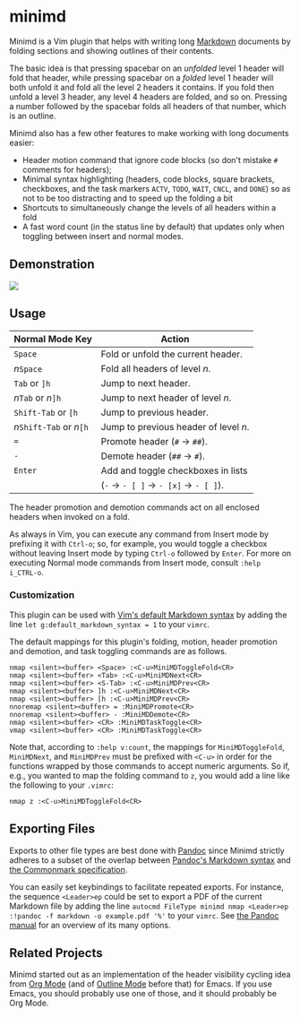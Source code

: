 # minimd

Minimd is a Vim plugin that helps with writing long [Markdown](https://commonmark.org/) documents by folding sections and showing outlines of their contents.

The basic idea is that pressing spacebar on an _unfolded_ level 1 header will fold that header, while pressing spacebar on a _folded_ level 1 header will both unfold it and fold all the level 2 headers it contains.  If you fold then unfold a level 3 header, any level 4 headers are folded, and so on.  Pressing a number followed by the spacebar folds all headers of that number, which is an outline.

Minimd also has a few other features to make working with long documents easier:

- Header motion command that ignore code blocks (so don't mistake `#` comments for headers);
- Minimal syntax highlighting (headers, code blocks, square brackets, checkboxes, and the task markers `ACTV`, `TODO`, `WAIT`, `CNCL`, and `DONE`) so as not to be too distracting and to speed up the folding a bit
- Shortcuts to simultaneously change the levels of all headers within a fold
- A fast word count (in the status line by default) that updates only when toggling between insert and normal modes.

## Demonstration

![](http://johnob.sdf.org/resources/minimd_demo.gif)

## Usage

| Normal Mode Key            | Action                                 | 
| ---------------            | ------                                 | 
| `Space`                    | Fold or unfold the current header.     | 
| _n_`Space`                 | Fold all headers of level _n_.         | 
| `Tab` or `]h`              | Jump to next header.                   | 
| _n_`Tab` or _n_`]h`        | Jump to next header of level _n_.      | 
| `Shift-Tab` or `[h`        | Jump to previous header.               | 
| _n_`Shift-Tab` or _n_`[h`  | Jump to previous header of level _n_.  | 
| `=`                        | Promote header (`#` → `##`).           | 
| `-`                        | Demote header (`##` → `#`).            | 
| `Enter`                    | Add and toggle checkboxes in lists     | 
|                            | (`-` → `- [ ]` → `- [x]` → `- [ ]`).   | 

The header promotion and demotion commands act on all enclosed headers when invoked on a fold.

As always in Vim, you can execute any command from Insert mode by prefixing it with `Ctrl-o`; so, for example, you would toggle a checkbox without leaving Insert mode by typing `Ctrl-o` followed by `Enter`.  For more on executing Normal mode commands from Insert mode, consult `:help i_CTRL-o`.

### Customization

This plugin can be used with [Vim's default Markdown syntax](https://github.com/tpope/vim-markdown) by adding the line `let g:default_markdown_syntax = 1` to your `vimrc`.

The default mappings for this plugin's folding, motion, header promotion and demotion, and task toggling commands are as follows.

    nmap <silent><buffer> <Space> :<C-u>MiniMDToggleFold<CR>
    nmap <silent><buffer> <Tab> :<C-u>MiniMDNext<CR>
    nmap <silent><buffer> <S-Tab> :<C-u>MiniMDPrev<CR>
    nmap <silent><buffer> ]h :<C-u>MiniMDNext<CR>
    nmap <silent><buffer> [h :<C-u>MiniMDPrev<CR>
    nnoremap <silent><buffer> = :MiniMDPromote<CR>
    nnoremap <silent><buffer> - :MiniMDDemote<CR>
    nmap <silent><buffer> <CR> :MiniMDTaskToggle<CR>
    vmap <silent><buffer> <CR> :MiniMDTaskToggle<CR>

Note that, according to `:help v:count`, the mappings for `MiniMDToggleFold`, `MiniMDNext`, and `MiniMDPrev` must be prefixed with `<C-u>` in order for the functions wrapped by those commands to accept numeric arguments.  So if, e.g., you wanted to map the folding command to `z`, you would add a line like the following to your `.vimrc`:

    nmap z :<C-u>MiniMDToggleFold<CR>

## Exporting Files

Exports to other file types are best done with [Pandoc](https://pandoc.org) since Minimd strictly adheres to a subset of the overlap between [Pandoc's Markdown syntax](https://pandoc.org/MANUAL.html#pandocs-markdown) and [the Commonmark specification](https://spec.commonmark.org/).

You can easily set keybindings to facilitate repeated exports.  For instance, the sequence `<Leader>ep` could be set to export a PDF of the current Markdown file by adding the line `autocmd FileType minimd nmap <Leader>ep :!pandoc -f markdown -o example.pdf '%'` to your `vimrc`.  See [the Pandoc manual](https://pandoc.org/MANUAL.html) for an overview of its many options.

## Related Projects

Minimd started out as an implementation of the header visibility cycling idea from [Org Mode](https://orgmode.org/) (and of [Outline Mode](https://www.gnu.org/software/emacs/manual/html_node/emacs/Outline-Mode.html) before that) for Emacs.  If you use Emacs, you should probably use one of those, and it should probably be Org Mode.
